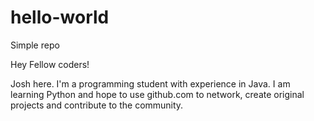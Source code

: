 # hello-world
Simple repo

Hey Fellow coders!

Josh here. I'm a programming student with experience in Java. I am learning Python and hope to use github.com to network, create original projects and contribute to the community.
